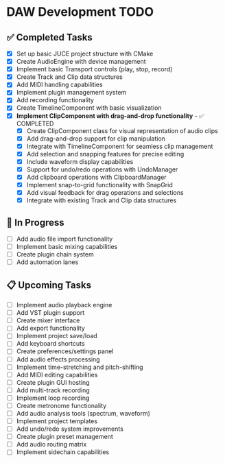 # DAW Development TODO

## ✅ Completed Tasks
- [x] Set up basic JUCE project structure with CMake
- [x] Create AudioEngine with device management
- [x] Implement basic Transport controls (play, stop, record)
- [x] Create Track and Clip data structures
- [x] Add MIDI handling capabilities
- [x] Implement plugin management system
- [x] Add recording functionality
- [x] Create TimelineComponent with basic visualization
- [x] **Implement ClipComponent with drag-and-drop functionality** - ✅ COMPLETED
  - [x] Create ClipComponent class for visual representation of audio clips
  - [x] Add drag-and-drop support for clip manipulation
  - [x] Integrate with TimelineComponent for seamless clip management
  - [x] Add selection and snapping features for precise editing
  - [x] Include waveform display capabilities
  - [x] Support for undo/redo operations with UndoManager
  - [x] Add clipboard operations with ClipboardManager
  - [x] Implement snap-to-grid functionality with SnapGrid
  - [x] Add visual feedback for drag operations and selections
  - [x] Integrate with existing Track and Clip data structures

## 🔄 In Progress
- [ ] Add audio file import functionality
- [ ] Implement basic mixing capabilities
- [ ] Create plugin chain system
- [ ] Add automation lanes

## 📋 Upcoming Tasks
- [ ] Implement audio playback engine
- [ ] Add VST plugin support
- [ ] Create mixer interface
- [ ] Add export functionality
- [ ] Implement project save/load
- [ ] Add keyboard shortcuts
- [ ] Create preferences/settings panel
- [ ] Add audio effects processing
- [ ] Implement time-stretching and pitch-shifting
- [ ] Add MIDI editing capabilities
- [ ] Create plugin GUI hosting
- [ ] Add multi-track recording
- [ ] Implement loop recording
- [ ] Create metronome functionality
- [ ] Add audio analysis tools (spectrum, waveform)
- [ ] Implement project templates
- [ ] Add undo/redo system improvements
- [ ] Create plugin preset management
- [ ] Add audio routing matrix
- [ ] Implement sidechain capabilities
